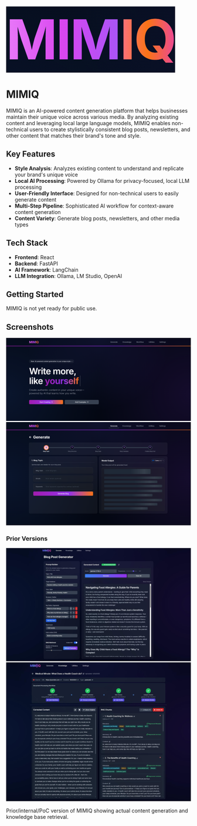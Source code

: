 ![Mimiq Logo](docs/images/mimiq.png)

# MIMIQ

MIMIQ is an AI-powered content generation platform that helps businesses maintain their unique voice across various media. By analyzing existing content and leveraging local large language models, MIMIQ enables non-technical users to create stylistically consistent blog posts, newsletters, and other content that matches their brand's tone and style.

## Key Features

- **Style Analysis**: Analyzes existing content to understand and replicate your brand's unique voice
- **Local AI Processing**: Powered by Ollama for privacy-focused, local LLM processing
- **User-Friendly Interface**: Designed for non-technical users to easily generate content
- **Multi-Step Pipeline**: Sophisticated AI workflow for context-aware content generation
- **Content Variety**: Generate blog posts, newsletters, and other media types

## Tech Stack

- **Frontend**: React
- **Backend**: FastAPI
- **AI Framework**: LangChain
- **LLM Integration**: Ollama, LM Studio, OpenAI

## Getting Started

MIMIQ is not yet ready for public use.

## Screenshots

![MIMIQ Screenshot](docs/images/home.png)
![MIMIQ Screenshot](docs/images/generate.png)

### Prior Versions

![MIMIQ Screenshot](docs/images/prior-version.png)
![MIMIQ Screenshot](docs/images/metadata-old.png)

Prior/internal/PoC version of MIMIQ showing actual content generation and knowledge base retrieval.

<!--
To get started with MIMIQ, follow these steps:

1. Clone the repository
2. Install dependencies
3. Set up Ollama for local LLM processing
4. Run the development server
-->

<!-- ## Contributing

Contributions are welcome! Please feel free to submit a Pull Request.

## License

This project is licensed under the MIT License - see the LICENSE file for details. -->
